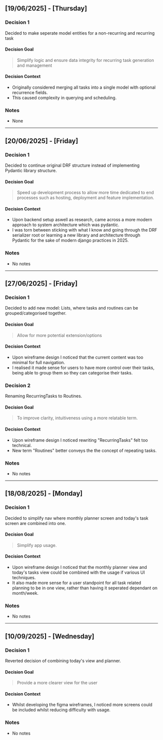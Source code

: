 ## [19/06/2025] - [Thursday]

### Decision 1
Decided to make seperate model entities for a non-recurring and recurring task
#### Decision Goal
> Simplify logic and ensure data integrity for recurring task generation and management
#### Decision Context
* Originally considered merging all tasks into a single model with optional recurrence fields.
* This caused complexity in querying and scheduling.

### Notes
- None
---
## [20/06/2025] - [Friday]

### Decision 1
Decided to continue original DRF structure instead of implementing Pydantic library structure.
#### Decision Goal
> Speed up development process to allow more time dedicated to end processes such as hosting, deployment and feature implementation.
#### Decision Context
* Upon backend setup aswell as research, came across a more modern approach to system architecture which was pydantic.
* I was torn between sticking with what I know and going through the DRF serializer root or learning a new library and architecture through Pydantic for the sake of modern django practices in 2025.

### Notes
- No notes
---
## [27/06/2025] - [Friday]

### Decision 1
Decided to add new model: Lists, where tasks and routines can be grouped/categorised together.
#### Decision Goal
> Allow for more potential extension/options
#### Decision Context
* Upon wireframe design I noticed that the current content was too minimal for full navigation.
* I realised it made sense for users to have more control over their tasks, being able to group them so they can categorise their tasks.

### Decision 2
Renaming RecurringTasks to Routines.
#### Decision Goal
> To improve clarity, intuitiveness using a more relatable term.
#### Decision Context
* Upon wireframe design I noticed rewriting "RecurringTasks" felt too technical.
* New term "Routines" better conveys the the concept of repeating tasks.

### Notes
- No notes
---
## [18/08/2025] - [Monday]

### Decision 1
Decided to simplify nav where monthly planner screen and today's task screen are combined into one.
#### Decision Goal
> Simplify app usage.
#### Decision Context
* Upon wireframe design I noticed that the monthly planner view and today's tasks view could be combined with the usage if various UI techniques.
* It also made more sense for a user standpoint for all task related planning to be in one view, rather than having it seperated dependant on month/week.

### Notes
- No notes
---
## [10/09/2025] - [Wednesday]

### Decision 1
Reverted decision of combining today's view and planner.
#### Decision Goal
> Provide a more clearer view for the user
#### Decision Context
* Whilst developing the figma wireframes, I noticed more screens could be included whilst reducing difficulty with usage.

### Notes
- No notes